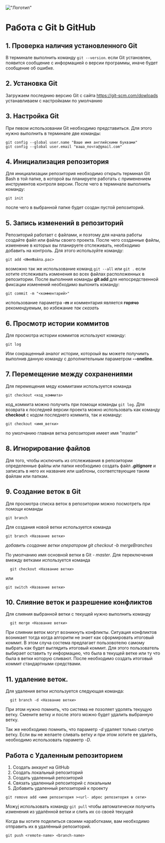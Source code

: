 !["Логотип"](Logotip.jpeg)
# Работа с Git b GitHub
## 1. Проверка наличия установленного Git
В терминале выполнить команду `git --version`.
если Git установлен, появится сообщение с информацией о версии программы, иначе будет сообщение об ошибке.
## 2. Установка Git 
Загружаем последнию версию Git с сайта https://git-scm.com/dowloads 
устанавливаем с настройками по умолчанию
## 3. Настройка Git
При певом использовании Git необходимо представиться. Для этого нужно выполнить в терминале две команды:
```
git config --global user.name "Ваше имя английскими буквами"
git config --global user.email "ваша_почта@gmail.com"
```
## 4. Инициализация репозитория 
Для инициализации репозитория необходимо открыть терминал Git Bash в той папке, в которой вы планируете работать с применением инструментов контроля версии. После чего в терминале выполнить команду:
```
git init
```
после чего в выбранной папке будет создан пустой репозиторий.
## 5. Запись изменений в репозиторий 
Репозиторий работает с файлами, и поэтому для начала работы создайте файл или файлы своего проекта. После чего созданные файлы, изменение в которых вы планируете отслеживать, необходимо добавить на контроль. Для этого используйте команду:
```
git add <ИмяФайла.рас>
```
возможно так же использование команд ``git --all`` или ``git .`` если хотите отслеживать изменения во всех файлах расположенных в репозитории.
После выполнния команды **git add** для непосредственной фиксации изменений необходимо выпонить команду:
```
git commit -m "<комментарий>"
```
использование параметра **-m** и комментария является **горячо** рекомендуемым, во избежание *так сказать*
## 6. Просмотр истории коммитов
Для просмотра истории коммитов используют команду:
```
git log
```
Или сокращенный аналог истории, котороый вы можете получимть выполнив данную команду с дополнительным параметром **--oneline**.
## 7. Перемещение между сохранениями
Для перемещения меду коммитами используется команда 
```
git checkout <код_коммита>
```
код_коммита можно получить при помощи команды ``git log``. Для возврата к последней версии проекта можно использовать как команду **checkout** с кодом последнего коммита, так и команду:
```
git checkout <имя_ветки>
```
по умолчанию главная ветка репозитория имеет имя "master"

## 8. Игнорирование файлов
Для того, чтобы исключить из отслеживания в репозитории определенные файлы или папки необходимо создать файл ***.gitignore*** и записать в него их название или шаблоны, соответствующие таким файлам или папкам.

## 9. Создание веток в Git
Для просмотра списка веток в репозитории можно посмотреть при помощи команды
 ```
 git branch
```
Для создания новой ветки используется команда 
 ```
 git branch <Название ветки>
```

*добавить создание ветки оператором git checkout -b mergeBranches*

По умолчанию имя основной ветки в Git - *master*.
Для переключения вмежду ветками используется команда 
```
  git checkout <Название ветки>
```
или
```
git switch <Название ветки>
```
## 10. Слияние веток и разрешение конфликтов
Для слияния выбранной ветки с текущей нужно выполнить команду 
```
  git merge <Название ветки>
```
При слиянии веток могут возникнуть конфликты. Ситуация конфликтов возникает тогда когда алгоритм не знает как сформировать итоговый коммит. В этом случа состема предлагает пользовотелю самому выбрать как будет выглядить итоговый коммит. Для этого пользователь выбирает оставить ту информацию, что была в текущей ветке или ту что была в ветки которую сливают.
После необходимо создать итоговый коммит стандартными средствами.

## 11. удаление веток.
Для удаления ветки используется следующая команда:
```
  git branch -d <Название ветки>
```
При этом нужно помнить, что система не позоляет удолять текущую ветку. Смените ветку и после этого можно будет удалить выбранную ветку.

Так же необходимо помнить, что параметр *-d* удаляет только слитую ветку. Если вы не желаете сливать ветку и при этом хотите ее удалить, необходимо использовать параметр *-D*.

## Работа с Удаленным репозиторием
1. Создать аккаунт на GitHub
2. Создать локальный репозиторий 
3. Создать удаленный репозиторий
4. Связать удаленный репозиторий с локальным
5. Добавить удаленный репозиторий к проекту

```
git remove add <имя репозитория ><url- абрес репозитория в сети>
```
Mожyj использовать команду `git pull` чтобы автоматически получить изменения из удалённой ветки и слить их со своей текущей

Когда вы хотите поделиться своими наработками, вам необходимо отправить их в удалённый репозиторий. 
```
git push <remote-name> <branch-name>
```
